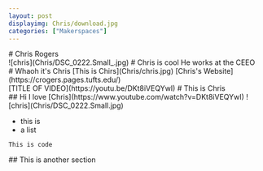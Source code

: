 ```yaml
---
layout: post
displayimg: Chris/download.jpg 
categories: ["Makerspaces"] 
---
```

<!--SITE_TITLE creates a title for your webpage----------------->
<div class="site_title" markdown="1">
# Chris Rogers
</div>

<!--IMAGE_TEXT_OVERLAY creates a image with a text box over it--------------------->
<div class="image_text_overlay" markdown="1">
![chris](Chris/DSC_0222.Small_.jpg)
# Chris is cool
He works at the CEEO 
</div>

<!--document creates a grid of documentss--------------------->
<div class="document" markdown="1">
# Whaoh it's Chris
[This is Chirs](Chris/chris.jpg)
[Chris's Website](https://crogers.pages.tufts.edu/)
<!-- insert as many links here as you want to dynamically create a grid of pdfs-->
</div>

<!--VIDEO_TEXT_OVERLAY creates a video with a text box over it--------------------->
<div class="video_text_overlay" markdown="1">
[TITLE OF VIDEO](https://youtu.be/DKt8iVEQYwI)
# This is Chris 
</div>

<!--FREE WRITE lets you write any markdown you want (include images, lists, titles, code,etc)
               If something doesn't look how you expect on the page, try adding a linebreak after it--------------------->
<div class="free_write" markdown="1">
## Hi I love [Chris](https://www.youtube.com/watch?v=DKt8iVEQYwI)
![chris](Chris/DSC_0222.Small.jpg)

- this is 
- a list

```
This is code
```
</div>


<!--FREE WRITE lets you write any markdown you want (include images, lists, titles, code,etc)
               If something doesn't look how you expect on the page, try adding a linebreak after it--------------------->
<div class="free_write" markdown="1">
## This is another section 
</div>

